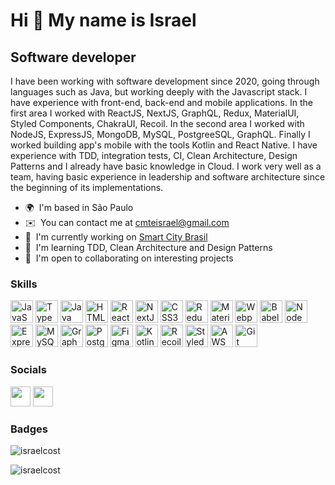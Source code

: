 Hi 👋 My name is Israel
=======================

Software developer
-------------

I have been working with software development since 2020, going through languages such as Java, but working deeply with the Javascript stack. I have experience with front-end, back-end and mobile applications. In the first area I worked with ReactJS, NextJS, GraphQL, Redux, MaterialUI, Styled Components, ChakraUI, Recoil. In the second area I worked with NodeJS, ExpressJS, MongoDB, MySQL, PostgreeSQL, GraphQL. Finally I worked building app's mobile with the tools Kotlin and React Native. I have experience with TDD, integration tests, CI, Clean Architecture, Design Patterns and I already have basic knowledge in Cloud. I work very well as a team, having basic experience in leadership and software architecture since the beginning of its implementations.

* 🌍  I'm based in São Paulo
* ✉️  You can contact me at [cmteisrael@gmail.com](mailto:cmteisrael@gmail.com)
* 🚀  I'm currently working on [Smart City Brasil](http://maps.smartcitybr.com)
* 🧠  I'm learning TDD, Clean Architecture and Design Patterns
* 🤝  I'm open to collaborating on interesting projects

### Skills

<p align="left">
<a href="https://developer.mozilla.org/en-US/docs/Web/JavaScript" target="_blank" rel="noreferrer"><img src="https://raw.githubusercontent.com/danielcranney/readme-generator/main/public/icons/skills/javascript-colored.svg" width="36" height="36" alt="JavaScript" /></a>
<a href="https://www.typescriptlang.org/" target="_blank" rel="noreferrer"><img src="https://raw.githubusercontent.com/danielcranney/readme-generator/main/public/icons/skills/typescript-colored.svg" width="36" height="36" alt="TypeScript" /></a>
<a href="https://www.oracle.com/java/" target="_blank" rel="noreferrer"><img src="https://raw.githubusercontent.com/danielcranney/readme-generator/main/public/icons/skills/java-colored.svg" width="36" height="36" alt="Java" /></a>
<a href="https://developer.mozilla.org/en-US/docs/Glossary/HTML5" target="_blank" rel="noreferrer"><img src="https://raw.githubusercontent.com/danielcranney/readme-generator/main/public/icons/skills/html5-colored.svg" width="36" height="36" alt="HTML5" /></a>
<a href="https://reactjs.org/" target="_blank" rel="noreferrer"><img src="https://raw.githubusercontent.com/danielcranney/readme-generator/main/public/icons/skills/react-colored.svg" width="36" height="36" alt="React" /></a>
<a href="https://nextjs.org/docs" target="_blank" rel="noreferrer"><img src="https://raw.githubusercontent.com/danielcranney/readme-generator/main/public/icons/skills/nextjs-colored-dark.svg" width="36" height="36" alt="NextJs" /></a>
<a href="https://www.w3.org/TR/CSS/#css" target="_blank" rel="noreferrer"><img src="https://raw.githubusercontent.com/danielcranney/readme-generator/main/public/icons/skills/css3-colored.svg" width="36" height="36" alt="CSS3" /></a>
<a href="https://redux.js.org/" target="_blank" rel="noreferrer"><img src="https://raw.githubusercontent.com/danielcranney/readme-generator/main/public/icons/skills/redux-colored.svg" width="36" height="36" alt="Redux" /></a>
<a href="https://mui.com/" target="_blank" rel="noreferrer"><img src="https://raw.githubusercontent.com/danielcranney/readme-generator/main/public/icons/skills/materialui-colored.svg" width="36" height="36" alt="Material UI" /></a>
<a href="https://webpack.js.org/" target="_blank" rel="noreferrer"><img src="https://raw.githubusercontent.com/danielcranney/readme-generator/main/public/icons/skills/webpack-colored.svg" width="36" height="36" alt="Webpack" /></a>
<a href="https://babeljs.io/" target="_blank" rel="noreferrer"><img src="https://raw.githubusercontent.com/danielcranney/readme-generator/main/public/icons/skills/babel-colored-dark.svg" width="36" height="36" alt="Babel" /></a>
<a href="https://nodejs.org/en/" target="_blank" rel="noreferrer"><img src="https://raw.githubusercontent.com/danielcranney/readme-generator/main/public/icons/skills/nodejs-colored.svg" width="36" height="36" alt="NodeJS" /></a>
<a href="https://expressjs.com/" target="_blank" rel="noreferrer"><img src="https://raw.githubusercontent.com/danielcranney/readme-generator/main/public/icons/skills/express-colored-dark.svg" width="36" height="36" alt="Express" /></a>
<a href="https://www.mysql.com/" target="_blank" rel="noreferrer"><img src="https://raw.githubusercontent.com/danielcranney/readme-generator/main/public/icons/skills/mysql-colored.svg" width="36" height="36" alt="MySQL" /></a>
<a href="https://graphql.org/" target="_blank" rel="noreferrer"><img src="https://raw.githubusercontent.com/danielcranney/readme-generator/main/public/icons/skills/graphql-colored.svg" width="36" height="36" alt="GraphQL" /></a>
<a href="https://www.postgresql.org/" target="_blank" rel="noreferrer"><img src="https://raw.githubusercontent.com/danielcranney/readme-generator/main/public/icons/skills/postgresql-colored.svg" width="36" height="36" alt="PostgreSQL" /></a>
<a href="https://www.figma.com/" target="_blank" rel="noreferrer"><img src="https://raw.githubusercontent.com/danielcranney/readme-generator/main/public/icons/skills/figma-colored.svg" width="36" height="36" alt="Figma" /></a>
<a href="https://kotlinlang.org/" target="_blank" rel="noreferrer"><img src="https://img.icons8.com/color/344/kotlin.png" width="36" height="36" alt="Kotlin" /></a>
<a href="https://recoiljs.org/" target="_blank" rel="noreferrer"><img src="https://recoiljs.org/img/logo--dark.svg" height="36" alt="Recoil" /></a>
<a href="https://styled-components.com/" target="_blank" rel="noreferrer"><img src="https://styled-components.com/nav-logo.png" height="36" alt="Styled Components" /></a>
<a href="https://aws.amazon.com/pt/" target="_blank" rel="noreferrer"><img src="https://customcodefactory.com/wp-content/uploads/2019/12/aws-app-icon.jpg" height="36" alt="AWS" /></a>
<a href="https://git-scm.com/" target="_blank" rel="noreferrer"><img src="https://avatars.githubusercontent.com/u/18133?s=200&v=4" height="36" alt="Git" /></a>
</p>


### Socials

<p align="left"> <a href="https://www.github.com/IsraelCost" target="_blank" rel="noreferrer"><img src="https://raw.githubusercontent.com/danielcranney/readme-generator/main/public/icons/socials/github-dark.svg" width="32" height="32" /></a> <a href="https://www.linkedin.com/in/israel-costa-3b344a22b" target="_blank" rel="noreferrer"><img src="https://raw.githubusercontent.com/danielcranney/readme-generator/main/public/icons/socials/linkedin.svg" width="32" height="32" /></a></p>

### Badges
<p><img align="center" src="https://github-readme-stats.vercel.app/api/top-langs?username=israelcost&show_icons=true&locale=en&layout=compact" alt="israelcost" /></p>

<p><img align="center" src="https://github-readme-streak-stats.herokuapp.com/?user=israelcost&" alt="israelcost" /></p>

